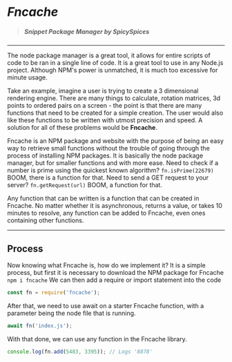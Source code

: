 # ***Fncache***
> ##### Snippet Package Manager by SpicySpices

***
The node package manager is a great tool, it allows for entire scripts of code to be ran in a single line of code. It is a great tool to use in any Node.js project. Although NPM's power is unmatched, it is much too excessive for minute usage.

Take an example, imagine a user is trying to create a 3 dimensional rendering engine. There are many things to calculate, rotation matrices, 3d points to ordered pairs on a screen - the point is that there are many functions that need to be created for a simple creation. The user would also like these functions to be written with utmost precision and speed. A solution for all of these problems would be **Fncache**.

Fncache is an NPM package and website with the purpose of being an easy way to retrieve small functions without the trouble of going through the process of installing NPM packages. It is basically the node package manager, but for smaller functions and with more ease. Need to check if a number is prime using the quickest known algorithm? `fn.isPrime(22679)` BOOM, there is a function for that. Need to send a GET request to your server? `fn.getRequest(url)` BOOM, a function for that.

Any function that can be written is a function that can be created in Fncache. No matter whether it is asynchronous, returns a value, or takes 10 minutes to resolve, any function can be added to Fncache, even ones containing other functions.

***

## Process
Now knowing what Fncache is, how do we implement it? It is a simple process, but first it is necessary to download the NPM package for Fncache
`npm i fncache`
We can then add a require or import statement into the code
```js
const fn = require('fncache');
```
After that, we need to use await on a starter Fncache function, with a parameter being the node file that is running.
```js
await fn('index.js');
```
With that done, we can use any function in the Fncache library.
```js
console.log(fn.add(5483, 3395)); // Logs '8878'
```